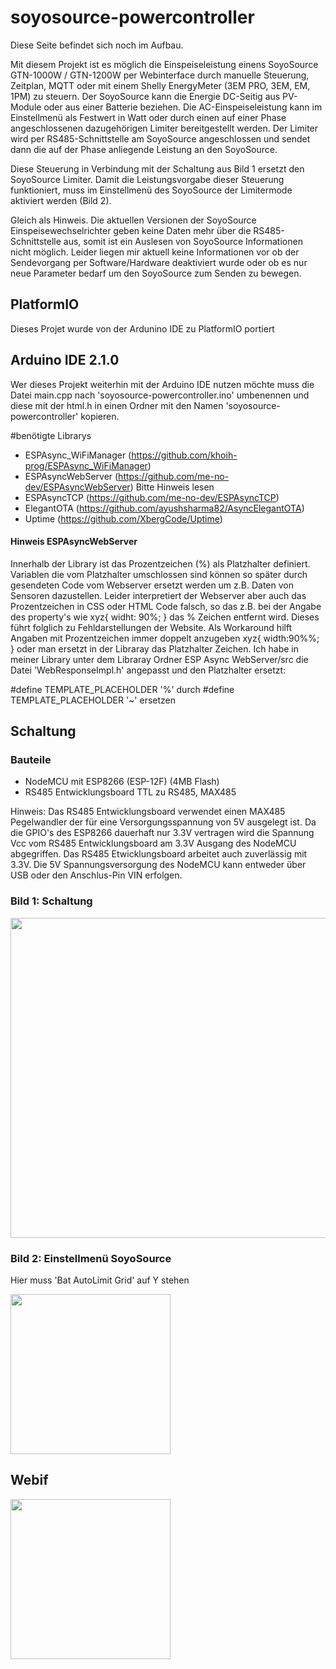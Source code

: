 # soyosource-powercontroller
Diese Seite befindet sich noch im Aufbau.

Mit diesem Projekt ist es möglich die Einspeiseleistung einens SoyoSource GTN-1000W / GTN-1200W per Webinterface durch manuelle Steuerung, Zeitplan, MQTT oder mit einem Shelly EnergyMeter (3EM PRO, 3EM, EM, 1PM) zu steuern.
Der SoyoSource kann die Energie DC-Seitig aus PV-Module oder aus einer Batterie beziehen. Die AC-Einspeiseleistung kann im Einstellmenü als Festwert in Watt oder durch einen auf einer Phase angeschlossenen dazugehörigen Limiter bereitgestellt werden. Der Limiter wird per RS485-Schnittstelle am SoyoSource angeschlossen und sendet dann die auf der Phase anliegende Leistung an den SoyoSource.

Diese Steuerung in Verbindung mit der Schaltung aus Bild 1 ersetzt den SoyoSource Limiter. Damit die Leistungsvorgabe dieser Steuerung funktioniert, muss im Einstellmenü des SoyoSource der Limitermode aktiviert werden (Bild 2).

Gleich als Hinweis. Die aktuellen Versionen der SoyoSource Einspeisewechselrichter geben keine Daten mehr über die RS485-Schnittstelle aus, somit ist ein Auslesen von SoyoSource Informationen nicht möglich. Leider liegen mir aktuell keine Informationen vor ob der Sendevorgang per Software/Hardware deaktiviert wurde oder ob es nur neue Parameter bedarf um den SoyoSource zum Senden zu bewegen.

## PlatformIO
Dieses Projet wurde von der Ardunino IDE zu PlatformIO portiert

## Arduino IDE 2.1.0
Wer dieses Projekt weiterhin mit der Arduino IDE nutzen möchte muss die Datei main.cpp nach 'soyosource-powercontroller.ino' umbenennen und diese  mit der html.h in einen Ordner mit den Namen 'soyosource-powercontroller' kopieren.

#benötigte Librarys
 - ESPAsync_WiFiManager (https://github.com/khoih-prog/ESPAsync_WiFiManager)
 - ESPAsyncWebServer    (https://github.com/me-no-dev/ESPAsyncWebServer) Bitte Hinweis lesen
 - ESPAsyncTCP          (https://github.com/me-no-dev/ESPAsyncTCP)
 - ElegantOTA           (https://github.com/ayushsharma82/AsyncElegantOTA)
 - Uptime               (https://github.com/XbergCode/Uptime)


#### Hinweis ESPAsyncWebServer
Innerhalb der Library ist das Prozentzeichen (%) als Platzhalter definiert. Variablen die vom Platzhalter umschlossen sind können so später durch gesendeten Code vom Webserver ersetzt werden um z.B. Daten von Sensoren dazustellen. Leider interpretiert der Webserver aber auch das Prozentzeichen in CSS oder HTML Code falsch, so das 
z.B. bei der Angabe des property's wie xyz{ widht: 90%; } das % Zeichen entfernt wird. Dieses führt folglich zu Fehldarstellungen der Website. Als Workaround hilft Angaben mit Prozentzeichen immer doppelt anzugeben xyz{ width:90%%; } oder man ersetzt in der Libraray das Platzhalter Zeichen.
Ich habe in meiner Library unter dem Libraray Ordner ESP Async WebServer/src die Datei 'WebResponseImpl.h' angepasst und den Platzhalter ersetzt:

#define TEMPLATE_PLACEHOLDER '%' 
durch
#define TEMPLATE_PLACEHOLDER '~'
ersetzen


## Schaltung
### Bauteile
- NodeMCU mit ESP8266 (ESP-12F) (4MB Flash)
- RS485 Entwicklungsboard TTL zu RS485, MAX485

Hinweis: Das RS485 Entwicklungsboard verwendet einen MAX485 Pegelwandler der für eine Versorgungsspannung von 5V ausgelegt ist. Da die GPIO's des ESP8266 dauerhaft nur 3.3V vertragen wird die Spannung Vcc vom RS485 Entwicklungsboard am 3.3V Ausgang des NodeMCU abgegriffen. Das RS485 Etwicklungsboard arbeitet auch zuverlässig mit 3.3V. Die 5V Spannungsversorgung des NodeMCU kann entweder über USB oder den Anschlus-Pin VIN erfolgen.


### Bild 1: Schaltung
<img src="https://github.com/matlen67/soyosource-powercontroller/blob/main/image/wiring_nodemcu_rs485.png" width="512">


### Bild 2: Einstellmenü SoyoSource
Hier muss 'Bat AutoLimit Grid' auf Y stehen

<img src="https://github.com/matlen67/soyosource-powercontroller/blob/main/image/display_setup.jpg" width="256">
  

## Webif
<img src="https://github.com/matlen67/soyosource-powercontroller/blob/main/image/webif_231219_0621.png" width="256">




